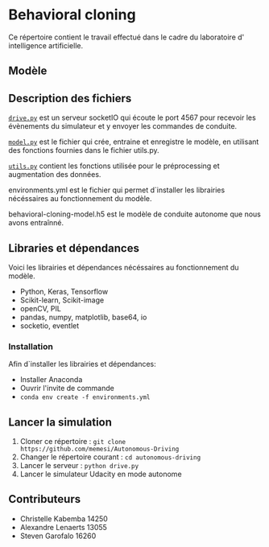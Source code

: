 # Behavioral cloning

Ce répertoire contient le travail effectué dans le cadre du laboratoire d' intelligence artificielle.

## Modèle



## Description des fichiers

[`drive.py`](drive.py) est un serveur socketIO qui écoute le port 4567 pour recevoir les évènements du simulateur et y envoyer les commandes de conduite.

[`model.py`](model.py) est le fichier qui crée, entraine et enregistre le modèle, en utilisant des fonctions fournies dans le fichier utils.py.

[`utils.py`](utils.py) contient les fonctions utilisée pour le préprocessing et augmentation des données.

environments.yml est le fichier qui permet d`installer les librairies nécéssaires au fonctionnement du modèle.

behavioral-cloning-model.h5 est le modèle de conduite autonome que nous avons entraînné.

## Libraries et dépendances

Voici les librairies et dépendances nécéssaires au fonctionnement du modèle.

- Python, Keras, Tensorflow
- Scikit-learn, Scikit-image 
- openCV, PIL
- pandas, numpy, matplotlib, base64, io
- socketio, eventlet

### Installation 

Afin d`installer les librairies et dépendances:

- Installer Anaconda
- Ouvrir l'invite de commande
- `conda env create -f environments.yml`

## Lancer la simulation

1. Cloner ce répertoire : `git clone https://github.com/memesi/Autonomous-Driving`
2. Changer le répertoire courant : `cd autonomous-driving`
3. Lancer le serveur : `python drive.py`
4. Lancer le simulateur Udacity en mode autonome

## Contributeurs

- Christelle Kabemba 14250
- Alexandre Lenaerts 13055
- Steven Garofalo 16260
